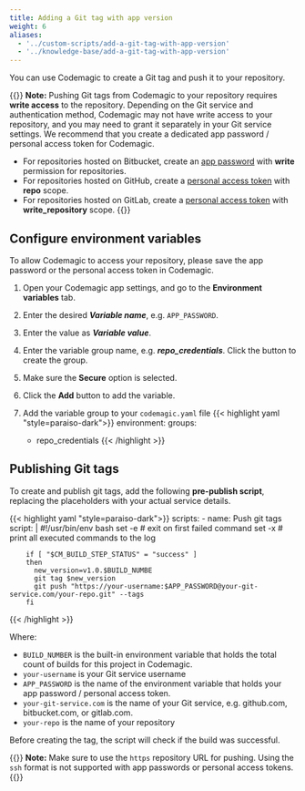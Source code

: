 ```yaml
---
title: Adding a Git tag with app version
weight: 6
aliases:
  - '../custom-scripts/add-a-git-tag-with-app-version'
  - '../knowledge-base/add-a-git-tag-with-app-version'
---
```


You can use Codemagic to create a Git tag and push it to your repository.

{{<notebox>}}
**Note:** Pushing Git tags from Codemagic to your repository requires **write access** to the repository. Depending on the Git service and authentication method, Codemagic may not have write access to your repository, and you may need to grant it separately in your Git service settings. We recommend that you create a dedicated app password / personal access token for Codemagic.

* For repositories hosted on Bitbucket, create an [app password](https://confluence.atlassian.com/bitbucket/app-passwords-828781300.html) with **write** permission for repositories.
* For repositories hosted on GitHub, create a [personal access token](https://help.github.com/en/articles/creating-a-personal-access-token-for-the-command-line) with **repo** scope.
* For repositories hosted on GitLab, create a [personal access token](https://docs.gitlab.com/ee/user/profile/personal_access_tokens.html) with **write_repository** scope.
{{</notebox>}}


## Configure environment variables

To allow Codemagic to access your repository, please save the app password or the personal access token in Codemagic.

1. Open your Codemagic app settings, and go to the **Environment variables** tab.
2. Enter the desired **_Variable name_**, e.g. `APP_PASSWORD`.
3. Enter the value as **_Variable value_**.
4. Enter the variable group name, e.g. **_repo_credentials_**. Click the button to create the group.
5. Make sure the **Secure** option is selected.
6. Click the **Add** button to add the variable.

7. Add the variable group to your `codemagic.yaml` file
{{< highlight yaml "style=paraiso-dark">}}
  environment:
    groups:
      - repo_credentials
{{< /highlight >}}


## Publishing Git tags

To create and publish git tags, add the following **pre-publish script**, replacing the placeholders with your actual service details.

{{< highlight yaml "style=paraiso-dark">}}
  scripts:
    - name: Push git tags
      script: | 
        #!/usr/bin/env bash
        set -e # exit on first failed command
        set -x # print all executed commands to the log

        if [ "$CM_BUILD_STEP_STATUS" = "success" ]
        then
          new_version=v1.0.$BUILD_NUMBE
          git tag $new_version
          git push "https://your-username:$APP_PASSWORD@your-git-service.com/your-repo.git" --tags
        fi
{{< /highlight >}}


  Where:

  * `BUILD_NUMBER` is the built-in environment variable that holds the total count of builds for this project in Codemagic.
  * `your-username` is your Git service username
  * `APP_PASSWORD` is the name of the environment variable that holds your app password / personal access token.
  * `your-git-service.com` is the name of your Git service, e.g. github.com, bitbucket.com, or gitlab.com.
  * `your-repo` is the name of your repository

  Before creating the tag, the script will check if the build was successful.

{{<notebox>}}
**Note:** Make sure to use the `https` repository URL for pushing. Using the `ssh` format is not supported with app passwords or personal access tokens.
{{</notebox>}}
